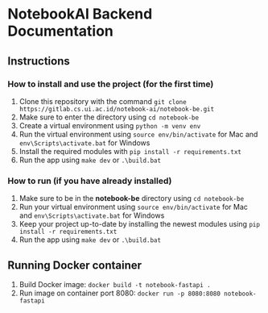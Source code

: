 # NotebookAI Backend Documentation

## Instructions

### How to install and use the project (for the first time)

1. Clone this repository with the command `git clone https://gitlab.cs.ui.ac.id/notebook-ai/notebook-be.git`
2. Make sure to enter the directory using `cd notebook-be`
3. Create a virtual environment using `python -m venv env`
4. Run the virtual environment using `source env/bin/activate` for Mac and `env\Scripts\activate.bat` for Windows
5. Install the required modules with `pip install -r requirements.txt`
6. Run the app using `make dev` or `.\build.bat`

### How to run (if you have already installed)

1. Make sure to be in the **notebook-be** directory using `cd notebook-be`
2. Run your virtual environment using `source env/bin/activate` for Mac and `env\Scripts\activate.bat` for Windows
3. Keep your project up-to-date by installing the newest modules using `pip install -r requirements.txt`
4. Run the app using `make dev` or `.\build.bat`

## Running Docker container
1. Build Docker image: `docker build -t notebook-fastapi .`
2. Run image on container port 8080: `docker run -p 8080:8080 notebook-fastapi`

